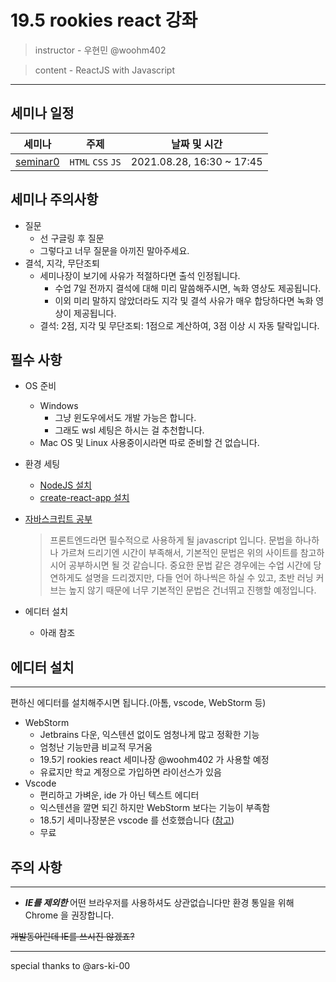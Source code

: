 # 19.5 rookies react 강좌

> instructor - 우현민 @woohm402

> content - ReactJS with Javascript

---

## 세미나 일정


| 세미나 | 주제 | 날짜 및 시간 |
| --- | --- | --- |
| [seminar0](seminar-0) | `HTML` `CSS` `JS` | 2021.08.28, 16:30 ~ 17:45 |


## 세미나 주의사항
- 질문
  - 선 구글링 후 질문
  - 그렇다고 너무 질문을 아끼진 말아주세요.
- 결석, 지각, 무단조퇴
  - 세미나장이 보기에 사유가 적절하다면 출석 인정됩니다.
    - 수업 7일 전까지 결석에 대해 미리 말씀해주시면, 녹화 영상도 제공됩니다.
    - 이외 미리 말하지 않았더라도 지각 및 결석 사유가 매우 합당하다면 녹화 영상이 제공됩니다.
  - 결석: 2점, 지각 및 무단조퇴: 1점으로 계산하여, 3점 이상 시 자동 탈락입니다.

## 필수 사항

- OS 준비
  - Windows
    - 그냥 윈도우에서도 개발 가능은 합니다.
    - 그래도 wsl 세팅은 하시는 걸 추천합니다.
  - Mac OS 및 Linux 사용중이시라면 따로 준비할 건 없습니다.
- 환경 세팅
  - [NodeJS 설치](https://ooeunz.tistory.com/5)
  - [create-react-app 설치](https://create-react-app.dev/docs/getting-started/)
  
- [자바스크립트 공부](https://learnjs.vlpt.us/)
  
  > 프론트엔드라면 필수적으로 사용하게 될 javascript 입니다.
  문법을 하나하나 가르쳐 드리기엔 시간이 부족해서, 기본적인 문법은 위의 사이트를 참고하시어 공부하시면 될 것 같습니다.
  중요한 문법 같은 경우에는 수업 시간에 당연하게도 설명을 드리겠지만,
  다들 언어 하나씩은 하실 수 있고, 초반 러닝 커브는 높지 않기 때문에 너무 기본적인 문법은 건너뛰고 진행할 예정입니다.
  
- 에디터 설치
  - 아래 참조

## 에디터 설치

----------------------------------

편하신 에디터를 설치해주시면 됩니다.(아톰, vscode, WebStorm 등)
- WebStorm
  - Jetbrains 다운, 익스텐션 없이도 엄청나게 많고 정확한 기능
  - 엄청난 기능만큼 비교적 무거움
  - 19.5기 rookies react 세미나장 @woohm402 가 사용할 예정
  - 유료지만 학교 계정으로 가입하면 라이선스가 있음
- Vscode
  - 편리하고 가벼운, ide 가 아닌 텍스트 에디터
  - 익스텐션을 깔면 되긴 하지만 WebStorm 보다는 기능이 부족함
  - 18.5기 세미나장분은 vscode 를 선호했습니다 ([참고](https://github.com/wafflestudio/18.5-rookies/tree/master/frontend#%EC%97%90%EB%94%94%ED%84%B0-%EC%84%A4%EC%B9%98))
  - 무료

## 주의 사항

----------------------------------
- ***IE를 제외한*** 어떤 브라우저를 사용하셔도 상관없습니다만 환경 통일을 위해 Chrome 을 권장합니다.
  
~~개발동아린데 IE를 쓰시진 않겠죠?~~

---
special thanks to @ars-ki-00
